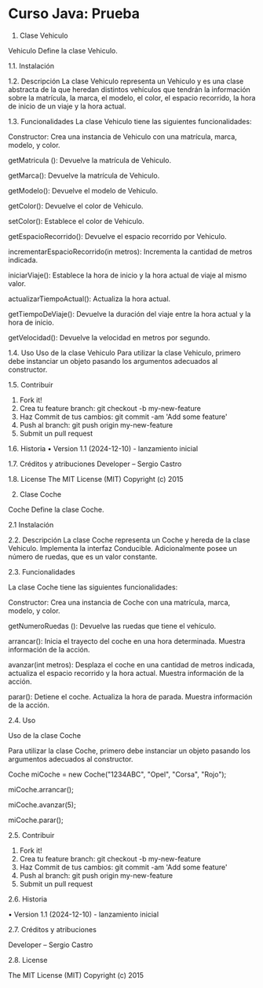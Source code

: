 # Curso Java: Prueba
1. Clase Vehiculo
   
Vehiculo
Define la clase Vehiculo.

1.1.	Instalación

1.2. Descripción
La clase Vehiculo representa un Vehiculo y es una clase abstracta de la que heredan distintos vehículos que tendrán la información sobre la matrícula, la marca, el modelo, el color, el espacio recorrido, la hora de inicio de un viaje y la hora actual.

1.3. Funcionalidades
La clase Vehiculo tiene las siguientes funcionalidades:

Constructor: Crea una instancia de Vehiculo con una matrícula, marca, modelo, y color.

getMatricula (): Devuelve la matrícula de Vehiculo.

getMarca(): Devuelve la matrícula de Vehiculo.

getModelo(): Devuelve el modelo de Vehiculo.

getColor(): Devuelve el color de Vehiculo.

setColor(): Establece el color de Vehiculo.

getEspacioRecorrido(): Devuelve el espacio recorrido por Vehiculo.

incrementarEspacioRecorrido(in metros): Incrementa la cantidad de metros indicada.

iniciarViaje(): Establece la hora de inicio y la hora actual de viaje al mismo valor.

actualizarTiempoActual(): Actualiza la hora actual.

getTiempoDeViaje(): Devuelve la duración del viaje entre la hora actual y la hora de inicio. 

getVelocidad():  Devuelve la velocidad en metros por segundo.

1.4. Uso
Uso de la clase Vehiculo
Para utilizar la clase Vehiculo, primero debe instanciar un objeto pasando los argumentos adecuados al constructor. 

1.5. Contribuir
  1.	Fork it!
  2.	Crea tu feature branch: git checkout -b my-new-feature
  3.	Haz Commit de tus cambios: git commit -am 'Add some feature'
  4.	Push al branch: git push origin my-new-feature
  5.	Submit un pull request

1.6. Historia
•	Version 1.1 (2024-12-10) - lanzamiento inicial

1.7. Créditos y atribuciones
Developer – Sergio Castro

1.8. License
The MIT License (MIT)
Copyright (c) 2015 

2. Clase Coche
   
Coche
Define la clase Coche.

2.1 Instalación

2.2. Descripción
La clase Coche representa un Coche y hereda de la clase Vehiculo. Implementa la interfaz Conducible. Adicionalmente posee un número de ruedas, que es un valor constante.

2.3. Funcionalidades

La clase Coche tiene las siguientes funcionalidades:

Constructor: Crea una instancia de Coche con una matrícula, marca, modelo, y color.

getNumeroRuedas (): Devuelve las ruedas que tiene el vehículo.

arrancar(): Inicia el trayecto del coche en una hora determinada. Muestra información de la acción.

avanzar(int metros): Desplaza el coche en una cantidad de metros indicada, actualiza el espacio recorrido y la hora actual. Muestra información de la acción.

parar():  Detiene el coche. Actualiza la hora de parada. Muestra información de la acción.

2.4. Uso

Uso de la clase Coche

Para utilizar la clase Coche, primero debe instanciar un objeto pasando los argumentos adecuados al constructor. 

Coche miCoche = new Coche("1234ABC", "Opel", "Corsa", "Rojo");

miCoche.arrancar();

miCoche.avanzar(5);

miCoche.parar();

2.5. Contribuir

  1.	Fork it!
  2.	Crea tu feature branch: git checkout -b my-new-feature
  3.	Haz Commit de tus cambios: git commit -am 'Add some feature'
  4.	Push al branch: git push origin my-new-feature
  5.	Submit un pull request
      
2.6. Historia

•	Version 1.1 (2024-12-10) - lanzamiento inicial

2.7. Créditos y atribuciones

Developer – Sergio Castro

2.8. License

The MIT License (MIT)
Copyright (c) 2015
